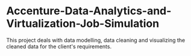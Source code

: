 # Accenture-Data-Analytics-and-Virtualization-Job-Simulation
This project deals with data modelling, data cleaning and visualizing the cleaned data for the client's requirements. 


